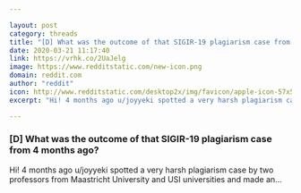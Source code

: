 ```yaml
---

layout: post
category: threads
title: "[D] What was the outcome of that SIGIR-19 plagiarism case from 4 months ago?"
date: 2020-03-21 11:17:40
link: https://vrhk.co/2UaJelg
image: https://www.redditstatic.com/new-icon.png
domain: reddit.com
author: "reddit"
icon: http://www.redditstatic.com/desktop2x/img/favicon/apple-icon-57x57.png
excerpt: "Hi! 4 months ago u/joyyeki spotted a very harsh plagiarism case by two professors from Maastricht University and USI universities and made an..."

---
```


### [D] What was the outcome of that SIGIR-19 plagiarism case from 4 months ago?

Hi! 4 months ago u/joyyeki spotted a very harsh plagiarism case by two professors from Maastricht University and USI universities and made an...